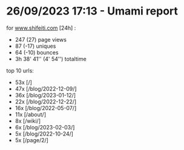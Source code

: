 # 26/09/2023 17:13 - Umami report
for www.shifeiti.com [24h] :

 - 247 (27) page views
 - 87 (-17) uniques
 - 64 (-10) bounces
 - 3h 38' 41'' (4' 54'') totaltime


top 10 urls:
 - 53x [/]
 - 47x [/blog/2022-12-09/]
 - 36x [/blog/2023-01-12/]
 - 22x [/blog/2022-12-22/]
 - 16x [/blog/2022-05-07/]
 - 11x [/about/]
 - 8x [/wiki/]
 - 6x [/blog/2023-02-03/]
 - 5x [/blog/2022-10-24/]
 - 5x [/page/2/]



